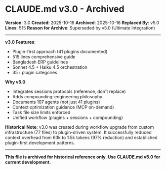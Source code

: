 # CLAUDE.md v3.0 - Archived

**Version**: 3.0
**Created**: 2025-10-16
**Archived**: 2025-10-16
**Replaced By**: v5.0
**Lines**: 515
**Reason for Archive**: Superseded by v5.0 (Ultimate Integration)

---

**v3.0 Features**:
- Plugin-first approach (41 plugins documented)
- 515 lines comprehensive guide
- Bangladesh ERP guidelines
- Sonnet 4.5 + Haiku 4.5 orchestration
- 35+ plugin categories

**Why v5.0**:
- Integrates sessions protocols (reference, don't replace)
- Adds compounding-engineering philosophy
- Documents 107 agents (not just 41 plugins)
- Context optimization guidance (MCP on-demand)
- Task file size limits enforced
- Unified workflow (plugins + sessions + compounding)

**Historical Note**:
v3.0 was created during workflow upgrade from custom infrastructure (77 files) to plugin-driven system. It successfully reduced context overhead from 63k to 1.5k tokens (97% reduction) and established plugin-first development patterns.

---

**This file is archived for historical reference only. Use CLAUDE.md v5.0 for current development.**
